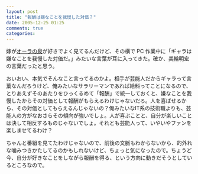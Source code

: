 ```yaml
---
layout: post
title: "報酬は嫌なことを我慢した対価？"
date: 2005-12-25 01:25
comments: true
categories: 
---
```

<p class="entryBody">
嫁が<a href="http://www.tv-asahi.co.jp/aura/" target="_blank">オーラの泉</a>が好きでよく見てるんだけど、その横で PC 作業中に「ギャラは嫌なことを我慢した対価だ。」みたいな言葉が耳に入ってきた。確か、美輪明宏の言葉だったと思う。
</p>

<p class="entryBody">
おいおい、本気でそんなこと言ってるのかよ。相手が芸能人だからギャラって言葉なんだろうけど、俺みたいなサラリーマンであれば給料ってことになるので、とりあえずそのあたりをひっくるめて「報酬」で統一しておくと、嫌なことを我慢したからその対価として報酬がもらえるわけじゃないだろ。人を喜ばせるから、その対価としてもらえるんじゃないの？俺みたいなIT系の技術職よりも、芸能人の方がなおさらその傾向が強いでしょ。人が喜ぶことと、自分が楽しいことは決して相反するものじゃないでしょ。それとも芸能人って、いやいやファンを楽しませてるわけ？
</p>

<p class="entryBody">
ちゃんと番組を見てたわけじゃないので、前後の文脈もわからないから、的外れな噛みつきかたしてるのかもしれないけど、ちょっと気になったので。ちょうど今、自分が好きなことをしながら報酬を得る、という方向に動きだそうとしているところなので。
</p>
